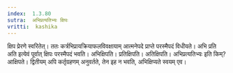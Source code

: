 ```yaml
---
index:  1.3.80
sutra:  अभिप्रत्यतिभ्यः क्षिपः
vritti:  kashika 
---
```


क्षिप प्रेरणे स्वरितेत्। ततः कर्त्रभिप्रायक्रियाफलविवक्षायाम् आत्मनेपदे प्राप्ते परस्मैपदं विधीयते। अभि प्रति अति इत्येवं पूर्वात् क्षिपः परस्मैपदं भवति। अभिक्षिपति। प्रतिक्षिपति। अतिक्षिपति। अभिप्रत्यतिभ्यः इति किम्? आक्षिपते। द्वितीयम् अपि कर्तृग्रहणम् अनुवर्तते, तेन इह न भवति, अभिक्षिप्यते स्वयम् एव।

